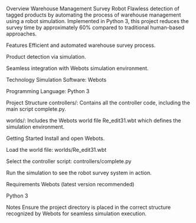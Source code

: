 Overview
Warehouse Management Survey Robot
Flawless detection of tagged products by automating the process of warehouse management using a robot simulation. Implemented in Python 3, this project reduces the survey time by approximately 60% compared to traditional human-based approaches.

Features
Efficient and automated warehouse survey process.

Product detection via simulation.

Seamless integration with Webots simulation environment.

Technology
Simulation Software: Webots

Programming Language: Python 3

Project Structure
controllers/: Contains all the controller code, including the main script complete.py.

worlds/: Includes the Webots world file Re_edit31.wbt which defines the simulation environment.

Getting Started
Install and open Webots.

Load the world file:
worlds/Re_edit31.wbt

Select the controller script:
controllers/complete.py

Run the simulation to see the robot survey system in action.

Requirements
Webots (latest version recommended)

Python 3

Notes
Ensure the project directory is placed in the correct structure recognized by Webots for seamless simulation execution.
